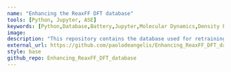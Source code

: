 ```yaml
---
name: "Enhancing the ReaxFF DFT database"
tools: [Python, Jupyter, ASE]
keywords: [Python,Database,Battery,Jupyter,Molecular Dynamics,Density Functional Theory,Reaxff]
image:
description: "This repository contains the database used for retraining the ReaxFF force field for the inorganic compound LiF."
external_url: https://github.com/paolodeangelis/Enhancing_ReaxFF_DFT_database
style: base
github_repo: Enhancing_ReaxFF_DFT_database
---
```

